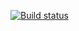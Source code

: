 [![Build status](https://ci.appveyor.com/api/projects/status/5yhgqkndeca2s6a1?svg=true)](https://ci.appveyor.com/project/SlivaIvan/character)